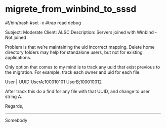 # migrete_from_winbind_to_sssd

#!/bin/bash
#set -x
#trap read debug

 Subject:  Moderate Client: ALSC Description: Servers joined with Winbind - Not joined
 
 Problem is that we’re maintaining the uid incorrect mapping. 
 Delete home directory folders may help for standalone users, but not for existing applications.
 
 Only option that comes to my mind is to track any uuid that exist previous to the migration. 
 For example, track each owner and uid for each file
 
 User | UUID
 UserA;100010101
 UserB;100010012
 
 After track this do a find for any file with that UUID, and change to user string A.
 
 Regards,
 
 ________________________________________________________________
 Somebody

